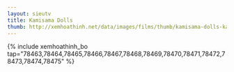 ```yaml
---
layout: sieutv
title: Kamisama Dolls
thumb: http://xemhoathinh.net/data/images/films/thumb/kamisama-dolls-kamisama-dolls-2012.jpg
---
```

{% include xemhoathinh_bo tap="78463,78464,78465,78466,78467,78468,78469,78470,78471,78472,78473,78474,78475" %} 
